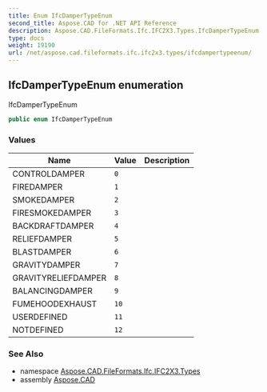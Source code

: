 ```yaml
---
title: Enum IfcDamperTypeEnum
second_title: Aspose.CAD for .NET API Reference
description: Aspose.CAD.FileFormats.Ifc.IFC2X3.Types.IfcDamperTypeEnum enum. IfcDamperTypeEnum
type: docs
weight: 19190
url: /net/aspose.cad.fileformats.ifc.ifc2x3.types/ifcdampertypeenum/
---
```

## IfcDamperTypeEnum enumeration

IfcDamperTypeEnum

```csharp
public enum IfcDamperTypeEnum
```

### Values

| Name | Value | Description |
| --- | --- | --- |
| CONTROLDAMPER | `0` |  |
| FIREDAMPER | `1` |  |
| SMOKEDAMPER | `2` |  |
| FIRESMOKEDAMPER | `3` |  |
| BACKDRAFTDAMPER | `4` |  |
| RELIEFDAMPER | `5` |  |
| BLASTDAMPER | `6` |  |
| GRAVITYDAMPER | `7` |  |
| GRAVITYRELIEFDAMPER | `8` |  |
| BALANCINGDAMPER | `9` |  |
| FUMEHOODEXHAUST | `10` |  |
| USERDEFINED | `11` |  |
| NOTDEFINED | `12` |  |

### See Also

* namespace [Aspose.CAD.FileFormats.Ifc.IFC2X3.Types](../../aspose.cad.fileformats.ifc.ifc2x3.types/)
* assembly [Aspose.CAD](../../)


